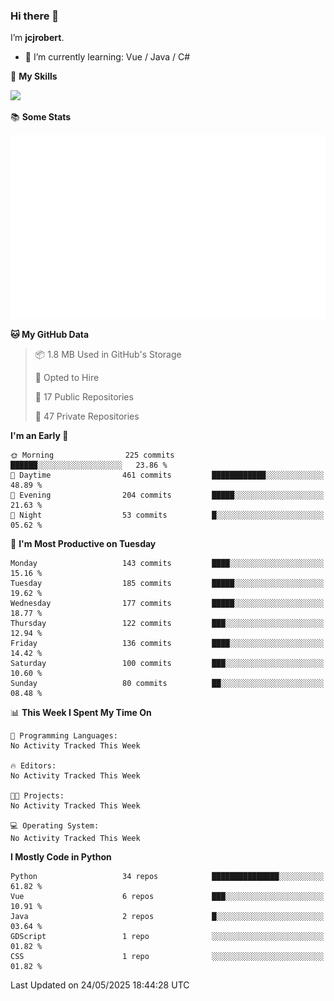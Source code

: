 ### Hi there 👋

I’m **jcjrobert**.

- 🌱 I’m currently learning: Vue / Java / C#

🌟 **My Skills**

![](https://img.shields.io/badge/-Python-3e74a2?style=flat-square&logo=Python&logoColor=fff)

📚 **Some Stats**

![](https://github.com/jcjrobert/github-stats/blob/master/generated/overview.svg)

<!--START_SECTION:waka-->
**🐱 My GitHub Data** 

> 📦 1.8 MB Used in GitHub's Storage 
 > 
> 💼 Opted to Hire
 > 
> 📜 17 Public Repositories 
 > 
> 🔑 47 Private Repositories 
 > 
**I'm an Early 🐤** 

```text
🌞 Morning                225 commits         ██████░░░░░░░░░░░░░░░░░░░   23.86 % 
🌆 Daytime                461 commits         ████████████░░░░░░░░░░░░░   48.89 % 
🌃 Evening                204 commits         █████░░░░░░░░░░░░░░░░░░░░   21.63 % 
🌙 Night                  53 commits          █░░░░░░░░░░░░░░░░░░░░░░░░   05.62 % 
```
📅 **I'm Most Productive on Tuesday** 

```text
Monday                   143 commits         ████░░░░░░░░░░░░░░░░░░░░░   15.16 % 
Tuesday                  185 commits         █████░░░░░░░░░░░░░░░░░░░░   19.62 % 
Wednesday                177 commits         █████░░░░░░░░░░░░░░░░░░░░   18.77 % 
Thursday                 122 commits         ███░░░░░░░░░░░░░░░░░░░░░░   12.94 % 
Friday                   136 commits         ████░░░░░░░░░░░░░░░░░░░░░   14.42 % 
Saturday                 100 commits         ███░░░░░░░░░░░░░░░░░░░░░░   10.60 % 
Sunday                   80 commits          ██░░░░░░░░░░░░░░░░░░░░░░░   08.48 % 
```


📊 **This Week I Spent My Time On** 

```text
💬 Programming Languages: 
No Activity Tracked This Week

🔥 Editors: 
No Activity Tracked This Week

🐱‍💻 Projects: 
No Activity Tracked This Week

💻 Operating System: 
No Activity Tracked This Week
```

**I Mostly Code in Python** 

```text
Python                   34 repos            ███████████████░░░░░░░░░░   61.82 % 
Vue                      6 repos             ███░░░░░░░░░░░░░░░░░░░░░░   10.91 % 
Java                     2 repos             █░░░░░░░░░░░░░░░░░░░░░░░░   03.64 % 
GDScript                 1 repo              ░░░░░░░░░░░░░░░░░░░░░░░░░   01.82 % 
CSS                      1 repo              ░░░░░░░░░░░░░░░░░░░░░░░░░   01.82 % 
```




 Last Updated on 24/05/2025 18:44:28 UTC
<!--END_SECTION:waka-->
